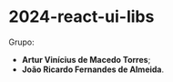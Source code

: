 # 2024-react-ui-libs

Grupo:
- **Artur Vinícius de Macedo Torres**;
- **João Ricardo Fernandes de Almeida**.
